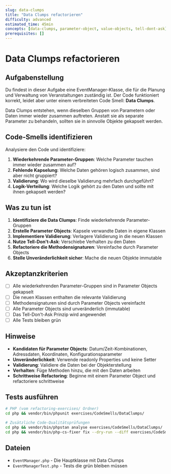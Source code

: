 ```yaml
---
slug: data-clumps
title: "Data Clumps refactorieren"
difficulty: advanced
estimated_time: 45min
concepts: [data-clumps, parameter-object, value-objects, tell-dont-ask]
prerequisites: []
---
```


# Data Clumps refactorieren

## Aufgabenstellung

Du findest in dieser Aufgabe eine EventManager-Klasse, die für die Planung und Verwaltung von Veranstaltungen zuständig ist. Der Code funktioniert korrekt, leidet aber unter einem verbreiteten Code Smell: **Data Clumps**.

Data Clumps entstehen, wenn dieselben Gruppen von Parametern oder Daten immer wieder zusammen auftreten. Anstatt sie als separate Parameter zu behandeln, sollten sie in sinnvolle Objekte gekapselt werden.

## Code-Smells identifizieren

Analysiere den Code und identifiziere:

1. **Wiederkehrende Parameter-Gruppen**: Welche Parameter tauchen immer wieder zusammen auf?
2. **Fehlende Kapselung**: Welche Daten gehören logisch zusammen, sind aber nicht gruppiert?
3. **Validierung**: Wo wird dieselbe Validierung mehrfach durchgeführt?
4. **Logik-Verteilung**: Welche Logik gehört zu den Daten und sollte mit ihnen gekapselt werden?

## Was zu tun ist

1. **Identifiziere die Data Clumps**: Finde wiederkehrende Parameter-Gruppen
2. **Erstelle Parameter Objects**: Kapsele verwandte Daten in eigene Klassen
3. **Implementiere Validierung**: Verlagere Validierung in die neuen Klassen
4. **Nutze Tell-Don't-Ask**: Verschiebe Verhalten zu den Daten
5. **Refactoriere die Methodensignaturen**: Vereinfache durch Parameter Objects
6. **Stelle Unveränderlichkeit sicher**: Mache die neuen Objekte immutable

## Akzeptanzkriterien

- [ ] Alle wiederkehrenden Parameter-Gruppen sind in Parameter Objects gekapselt
- [ ] Die neuen Klassen enthalten die relevante Validierung
- [ ] Methodensignaturen sind durch Parameter Objects vereinfacht
- [ ] Alle Parameter Objects sind unveränderlich (immutable)
- [ ] Das Tell-Don't-Ask Prinzip wird angewendet
- [ ] Alle Tests bleiben grün

## Hinweise

- **Kandidaten für Parameter Objects**: Datum/Zeit-Kombinationen, Adressdaten, Koordinaten, Konfigurationsparameter
- **Unveränderlichkeit**: Verwende readonly Properties und keine Setter
- **Validierung**: Validiere die Daten bei der Objekterstellung
- **Verhalten**: Füge Methoden hinzu, die mit den Daten arbeiten
- **Schrittweise Refactoring**: Beginne mit einem Parameter Object und refactoriere schrittweise

## Tests ausführen

```bash
# PHP (vom refactoring-exercises/ Ordner)
cd php && vendor/bin/phpunit exercises/CodeSmells/DataClumps/

# Zusätzliche Code-Qualitätsprüfungen
cd php && vendor/bin/phpstan analyse exercises/CodeSmells/DataClumps/
cd php && vendor/bin/php-cs-fixer fix --dry-run --diff exercises/CodeSmells/DataClumps/
```

## Dateien

- `EventManager.php` - Die Hauptklasse mit Data Clumps
- `EventManagerTest.php` - Tests die grün bleiben müssen